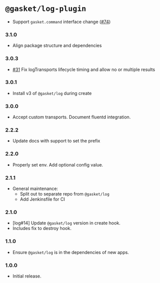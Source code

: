 # `@gasket/log-plugin`

- Support `gasket.command` interface change ([#74])

### 3.1.0

- Align package structure and dependencies

### 3.0.3

- [#31] Fix logTransports lifecycle timing and allow no or multiple results

### 3.0.1

- Install v3 of `@gasket/log` during create

### 3.0.0

- Accept custom transports. Document fluentd integration.

### 2.2.2

- Update docs with support to set the prefix

### 2.2.0

- Properly set env. Add optional config value.

### 2.1.1

- General maintenance:
  - Split out to separate repo from `@gasket/log`
  - Add Jenkinsfile for CI

### 2.1.0

- [log#14] Update `@gasket/log` version in create hook.
- Includes fix to destroy hook.

### 1.1.0

- Ensure `@gasket/log` is in the dependencies of new apps.

### 1.0.0

- Initial release.


[#31]:https://github.com/godaddy/gasket/pull/31
[#74]:https://github.com/godaddy/gasket/pull/74
